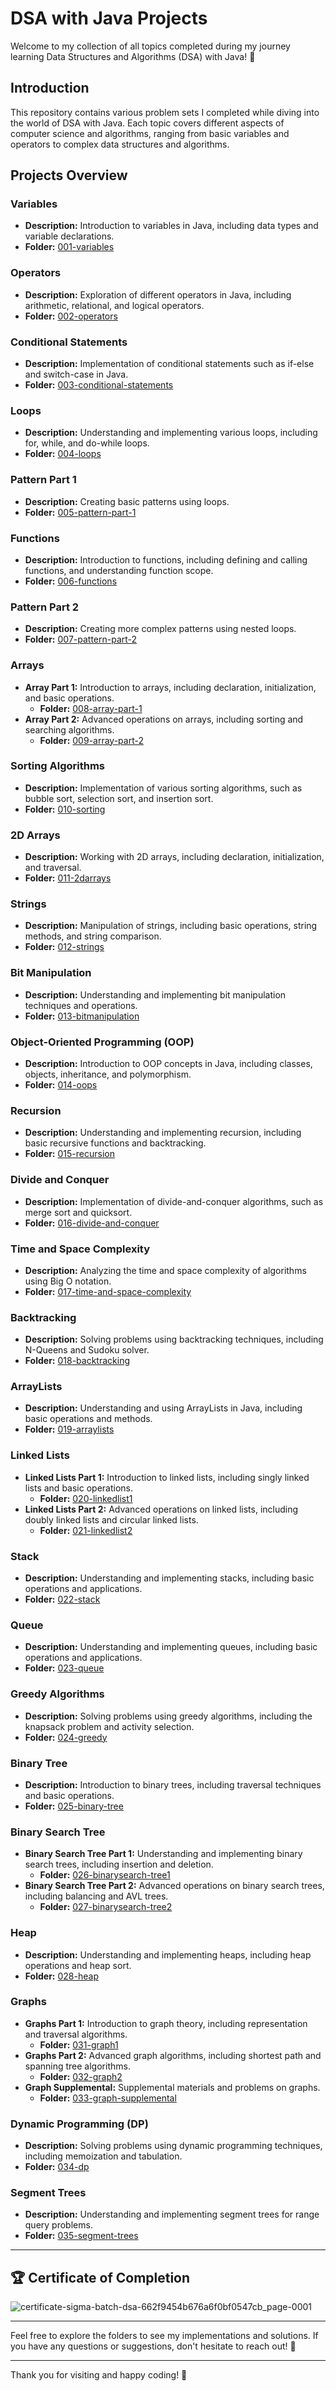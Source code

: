 DSA with Java Projects
======================

Welcome to my collection of all topics completed during my journey learning Data Structures and Algorithms (DSA) with Java! 🚀

Introduction
------------

This repository contains various problem sets I completed while diving into the world of DSA with Java. Each topic covers different aspects of computer science and algorithms, ranging from basic variables and operators to complex data structures and algorithms.

Projects Overview
-----------------

### Variables

-   **Description:** Introduction to variables in Java, including data types and variable declarations.
-   **Folder:** [001-variables]([https://github.com/Success1308/DSA-With-JAVA/tree/main/001-variables](https://github.com/Success1308/DSA-With-JAVA/tree/da8c066d5975339d4932bf8b79052492caa9e17a/001%20varibales))

### Operators

-   **Description:** Exploration of different operators in Java, including arithmetic, relational, and logical operators.
-   **Folder:** [002-operators](https://github.com/Success1308/DSA-With-JAVA/tree/main/002-operators)

### Conditional Statements

-   **Description:** Implementation of conditional statements such as if-else and switch-case in Java.
-   **Folder:** [003-conditional-statements](https://github.com/Success1308/DSA-With-JAVA/tree/main/003-conditional-statements)

### Loops

-   **Description:** Understanding and implementing various loops, including for, while, and do-while loops.
-   **Folder:** [004-loops](https://github.com/Success1308/DSA-With-JAVA/tree/main/004-loops)

### Pattern Part 1

-   **Description:** Creating basic patterns using loops.
-   **Folder:** [005-pattern-part-1](https://github.com/Success1308/DSA-With-JAVA/tree/main/005-pattern-part-1)

### Functions

-   **Description:** Introduction to functions, including defining and calling functions, and understanding function scope.
-   **Folder:** [006-functions](https://github.com/Success1308/DSA-With-JAVA/tree/main/006-functions)

### Pattern Part 2

-   **Description:** Creating more complex patterns using nested loops.
-   **Folder:** [007-pattern-part-2](https://github.com/Success1308/DSA-With-JAVA/tree/main/007-pattern-part-2)

### Arrays

-   **Array Part 1:** Introduction to arrays, including declaration, initialization, and basic operations.
    -   **Folder:** [008-array-part-1](https://github.com/Success1308/DSA-With-JAVA/tree/main/008-array-part-1)
-   **Array Part 2:** Advanced operations on arrays, including sorting and searching algorithms.
    -   **Folder:** [009-array-part-2](https://github.com/Success1308/DSA-With-JAVA/tree/main/009-array-part-2)

### Sorting Algorithms

-   **Description:** Implementation of various sorting algorithms, such as bubble sort, selection sort, and insertion sort.
-   **Folder:** [010-sorting](https://github.com/Success1308/DSA-With-JAVA/tree/main/010-sorting)

### 2D Arrays

-   **Description:** Working with 2D arrays, including declaration, initialization, and traversal.
-   **Folder:** [011-2darrays](https://github.com/Success1308/DSA-With-JAVA/tree/main/011-2darrays)

### Strings

-   **Description:** Manipulation of strings, including basic operations, string methods, and string comparison.
-   **Folder:** [012-strings](https://github.com/Success1308/DSA-With-JAVA/tree/main/012-strings)

### Bit Manipulation

-   **Description:** Understanding and implementing bit manipulation techniques and operations.
-   **Folder:** [013-bitmanipulation](https://github.com/Success1308/DSA-With-JAVA/tree/main/013-bitmanipulation)

### Object-Oriented Programming (OOP)

-   **Description:** Introduction to OOP concepts in Java, including classes, objects, inheritance, and polymorphism.
-   **Folder:** [014-oops](https://github.com/Success1308/DSA-With-JAVA/tree/main/014-oops)

### Recursion

-   **Description:** Understanding and implementing recursion, including basic recursive functions and backtracking.
-   **Folder:** [015-recursion](https://github.com/Success1308/DSA-With-JAVA/tree/main/015-recursion)

### Divide and Conquer

-   **Description:** Implementation of divide-and-conquer algorithms, such as merge sort and quicksort.
-   **Folder:** [016-divide-and-conquer](https://github.com/Success1308/DSA-With-JAVA/tree/main/016-divide-and-conquer)

### Time and Space Complexity

-   **Description:** Analyzing the time and space complexity of algorithms using Big O notation.
-   **Folder:** [017-time-and-space-complexity](https://github.com/Success1308/DSA-With-JAVA/tree/main/017-time-and-space-complexity)

### Backtracking

-   **Description:** Solving problems using backtracking techniques, including N-Queens and Sudoku solver.
-   **Folder:** [018-backtracking](https://github.com/Success1308/DSA-With-JAVA/tree/main/018-backtracking)

### ArrayLists

-   **Description:** Understanding and using ArrayLists in Java, including basic operations and methods.
-   **Folder:** [019-arraylists](https://github.com/Success1308/DSA-With-JAVA/tree/main/019-arraylists)

### Linked Lists

-   **Linked Lists Part 1:** Introduction to linked lists, including singly linked lists and basic operations.
    -   **Folder:** [020-linkedlist1](https://github.com/Success1308/DSA-With-JAVA/tree/main/020-linkedlist1)
-   **Linked Lists Part 2:** Advanced operations on linked lists, including doubly linked lists and circular linked lists.
    -   **Folder:** [021-linkedlist2](https://github.com/Success1308/DSA-With-JAVA/tree/main/021-linkedlist2)

### Stack

-   **Description:** Understanding and implementing stacks, including basic operations and applications.
-   **Folder:** [022-stack](https://github.com/Success1308/DSA-With-JAVA/tree/main/022-stack)

### Queue

-   **Description:** Understanding and implementing queues, including basic operations and applications.
-   **Folder:** [023-queue](https://github.com/Success1308/DSA-With-JAVA/tree/main/023-queue)

### Greedy Algorithms

-   **Description:** Solving problems using greedy algorithms, including the knapsack problem and activity selection.
-   **Folder:** [024-greedy](https://github.com/Success1308/DSA-With-JAVA/tree/main/024-greedy)

### Binary Tree

-   **Description:** Introduction to binary trees, including traversal techniques and basic operations.
-   **Folder:** [025-binary-tree](https://github.com/Success1308/DSA-With-JAVA/tree/main/025-binary-tree)

### Binary Search Tree

-   **Binary Search Tree Part 1:** Understanding and implementing binary search trees, including insertion and deletion.
    -   **Folder:** [026-binarysearch-tree1](https://github.com/Success1308/DSA-With-JAVA/tree/main/026-binarysearch-tree1)
-   **Binary Search Tree Part 2:** Advanced operations on binary search trees, including balancing and AVL trees.
    -   **Folder:** [027-binarysearch-tree2](https://github.com/Success1308/DSA-With-JAVA/tree/main/027-binarysearch-tree2)

### Heap

-   **Description:** Understanding and implementing heaps, including heap operations and heap sort.
-   **Folder:** [028-heap](https://github.com/Success1308/DSA-With-JAVA/tree/main/028-heap)

### Graphs

-   **Graphs Part 1:** Introduction to graph theory, including representation and traversal algorithms.
    -   **Folder:** [031-graph1](https://github.com/Success1308/DSA-With-JAVA/tree/main/031-graph1)
-   **Graphs Part 2:** Advanced graph algorithms, including shortest path and spanning tree algorithms.
    -   **Folder:** [032-graph2](https://github.com/Success1308/DSA-With-JAVA/tree/main/032-graph2)
-   **Graph Supplemental:** Supplemental materials and problems on graphs.
    -   **Folder:** [033-graph-supplemental](https://github.com/Success1308/DSA-With-JAVA/tree/main/033-graph-supplemental)

### Dynamic Programming (DP)

-   **Description:** Solving problems using dynamic programming techniques, including memoization and tabulation.
-   **Folder:** [034-dp](https://github.com/Success1308/DSA-With-JAVA/tree/main/034-dp)

### Segment Trees

-   **Description:** Understanding and implementing segment trees for range query problems.
-   **Folder:** [035-segment-trees](https://github.com/Success1308/DSA-With-JAVA/tree/main/035-segment-trees)

* * * * *

🏆 Certificate of Completion
----------------------------
![certificate-sigma-batch-dsa-662f9454b676a6f0bf0547cb_page-0001](https://github.com/Success1308/DSA-With-JAVA/assets/167788445/bb85b1fb-5407-47ec-8c55-2dd4baed83a0)

* * * * *

Feel free to explore the folders to see my implementations and solutions. If you have any questions or suggestions, don't hesitate to reach out! 🎉

* * * * *

Thank you for visiting and happy coding! 🌟
